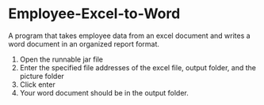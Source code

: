 # Employee-Excel-to-Word
A program that takes employee data from an excel document and writes a word document in an organized report format.

1. Open the runnable jar file
2. Enter the specified file addresses of the excel file, output folder, and the picture folder
3. Click enter
4. Your word document should be in the output folder.
